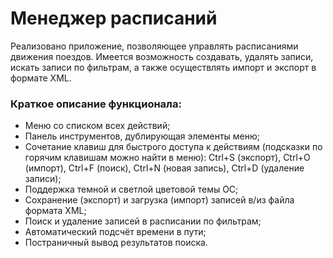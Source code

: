 # Менеджер расписаний

Реализовано приложение, позволяющее управлять расписаниями движения поездов. 
Имеется возможность создавать, удалять записи, искать записи по фильтрам, а также осуществлять импорт и экспорт в формате XML.

### Краткое описание функционала:
- Меню со списком всех действий;
- Панель инструментов, дублирующая элементы меню;
- Сочетание клавиш для быстрого доступа к действиям (подсказки по горячим клавишам можно найти в меню): Ctrl+S (экспорт), Ctrl+O (импорт), Ctrl+F (поиск), Ctrl+N (новая запись), Ctrl+D (удаление записи);
- Поддержка темной и светлой цветовой темы ОС;
- Сохранение (экспорт) и загрузка (импорт) записей в/из файла формата XML;
- Поиск и удаление записей в расписании по фильтрам;
- Автоматический подсчёт времени в пути;
- Постраничный вывод результатов поиска.
